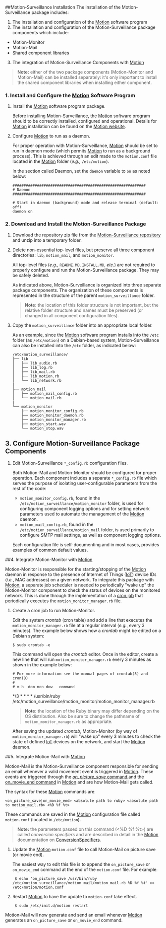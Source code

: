 ##Motion-Surveillance Installation
The installation of the Motion-Surveillance package includes:

 1. The installation and configuration of the [Motion](http://www.lavrsen.dk/foswiki/bin/view/Motion/WebHome "Motion") software program
 2. The installation and configuration of the Motion-Surveillance package components which include:
 
   - Motion-Monitor
   - Motion-Mail
   - Shared component libraries

 3. The integration of Motion-Surveillance Components with [Motion](http://www.lavrsen.dk/foswiki/bin/view/Motion/WebHome "Motion")

> **Note:** either of the two package components (Motion-Monitor and Motion-Mail) can be installed separately: it's only important to install the shared component libraries when installing either component.

### 1. Install and Configure the [Motion](http://www.lavrsen.dk/foswiki/bin/view/Motion/WebHome "Motion") Software Program

 1. Install the [Motion](http://www.lavrsen.dk/foswiki/bin/view/Motion/WebHome "Motion") software program package.

	Before installing Motion-Surveillance, the [Motion](http://www.lavrsen.dk/foswiki/bin/view/Motion/WebHome "Motion") software program should to be correctly installed, configured and operational.  Details for [Motion](http://www.lavrsen.dk/foswiki/bin/view/Motion/WebHome "Motion") installation can be found on the [Motion website](http://www.lavrsen.dk/foswiki/bin/view/Motion/WebHome "Motion").
 
 2. Configure [Motion](http://www.lavrsen.dk/foswiki/bin/view/Motion/WebHome "Motion") to run as a daemon.

	For proper operation with Motion-Surveillance, [Motion](http://www.lavrsen.dk/foswiki/bin/view/Motion/WebHome "Motion") should be set to run in daemon mode (which permits [Motion](http://www.lavrsen.dk/foswiki/bin/view/Motion/WebHome "Motion") to run as a background process). This is achieved through an edit made to the `motion.conf` file located in the [Motion](http://www.lavrsen.dk/foswiki/bin/view/Motion/WebHome "Motion") folder (*e.g.,* `/etc/motion`).

	In the section called Daemon, set the `daemon` variable to `on` as noted below:

	    ############################################################
	    # Daemon
	    ############################################################
	    
	    # Start in daemon (background) mode and release terminal (default: off)
	    daemon on

### 2. Download and Install the Motion-Surveillance Package

 1. Download the repository zip file from the [Motion-Surveillance repository](https://github.com/richbl/motion-surveillance "Motion-Surveillance") and unzip into a temporary folder.

 3. Delete non-essential top-level files, but preserve all three component directories: `lib`, `motion_mail`, and `motion_monitor`.

	All top-level files (*e.g.*, `README.MD`, `INSTALL.MD`, *etc.*) are not required to properly configure and run the Motion-Surveillance package. They may be safely deleted.

	As indicated above, Motion-Surveillance is organized into three separate package components. The organization of these components is represented in the structure of the parent `motion_surveillance` folder. 

	> 	**Note:** the location of this folder structure is not important, but the relative folder structure and names must be preserved (or changed in all component configuration files).

 2. Copy the `motion_surveillance` folder into an appropriate local folder.

	As an example, since the [Motion](http://www.lavrsen.dk/foswiki/bin/view/Motion/WebHome "Motion") software program installs into the `/etc` folder (as `/etc/motion`) on a Debian-based system, Motion-Surveillance can also be installed into the `/etc` folder, as indicated below:

	```
	/etc/motion_surveillance/
	├── lib
	│   ├── lib_audio.rb
	│   ├── lib_log.rb
	│   ├── lib_mail.rb
	│   ├── lib_motion.rb
	│   └── lib_network.rb
	|
	├── motion_mail
	│   ├── motion_mail_config.rb
	│   └── motion_mail.rb
	|
	└── motion_monitor
	    ├── motion_monitor_config.rb
	    ├── motion_monitor_daemon.rb
	    ├── motion_monitor_manager.rb
	    ├── motion_start.wav
	    └── motion_stop.wav
	```
			    
## 3. Configure Motion-Surveillance Package Components

1. Edit Motion-Surveillance `*_config.rb` configuration files.

	Both Motion-Mail and Motion-Monitor should be configured for proper operation. Each component includes a separate `*_config.rb` file which serves the purpose of isolating user-configurable parameters from the rest of the code:
	
	- 	`motion_monitor_config.rb`, found in the `/etc/motion_surveillance/motion_monitor` folder, is used for configuring component logging options and for setting network parameters used to automate the management of the [Motion](http://www.lavrsen.dk/foswiki/bin/view/Motion/WebHome "Motion") daemon.
	- `motion_mail_config.rb`, found in the `/etc/motion_surveillance/motion_mail` folder, is used primarily to configure SMTP mail settings, as well as component logging options.

	Each configuration file is self-documenting and in most cases, provides examples of common default values.

##4. Integrate Motion-Monitor with [Motion](http://www.lavrsen.dk/foswiki/bin/view/Motion/WebHome "Motion")

Motion-Monitor is responsible for the starting/stopping of the [Motion](http://www.lavrsen.dk/foswiki/bin/view/Motion/WebHome "Motion") daemon in response to the presence of Internet of Things ([IoT](http://en.wikipedia.org/wiki/Internet_of_Things "Internet of Things")) device IDs (*i.e.*, MAC addresses) on a given network. To integrate this package with [Motion](http://www.lavrsen.dk/foswiki/bin/view/Motion/WebHome "Motion"), a separate job scheduler is needed to periodically "wake up" the Motion-Monitor component to check the status of devices on the monitored network. This is done through the implementation of a [cron job](http://en.wikipedia.org/wiki/Cron "Cron") that periodically executes the `motion_monitor_manager.rb` file.

 1. Create a cron job to run Motion-Monitor.

	Edit the system *crontab* (cron table) and add a line that executes the `motion_monitor_manager.rb` file at a regular interval (*e.g.*, every 3 minutes). The example below shows how a *crontab* might be edited on a Debian system:

		$ sudo crontab -e

	This command will open the *crontab* editor. Once in the editor, create a new line that will run `motion_monitor_manager.rb` every 3 minutes as shown in the example below:

		# For more information see the manual pages of crontab(5) and cron(8)
		#
		# m h  dom mon dow   command
	*/3 * * * * /usr/bin/ruby /etc/motion_surveillance/motion_monitor/motion_monitor_manager.rb

	> 	**Note:** the location of the Ruby binary may differ depending on the OS distribution. Also be sure to change the pathname of `motion_monitor_manager.rb` as appropriate.

	After saving the updated *crontab*, Motion-Monitor (by way of `motion_monitor_manager.rb`) will "wake up" every 3 minutes to check the state of defined [IoT](http://en.wikipedia.org/wiki/Internet_of_Things "Internet of Things") devices on the network, and start the [Motion](http://www.lavrsen.dk/foswiki/bin/view/Motion/WebHome "Motion") daemon.

##5. Integrate Motion-Mail with [Motion](http://www.lavrsen.dk/foswiki/bin/view/Motion/WebHome "Motion")

Motion-Mail is the Motion-Surveillance component responsible for sending an email whenever a valid movement event is triggered in [Motion](http://www.lavrsen.dk/foswiki/bin/view/Motion/WebHome "Motion"). These events are triggered through the [*on_picture_save* command ](http://www.lavrsen.dk/foswiki/bin/view/Motion/ConfigOptionOnPictureSave "on_picture_save command") and the [on_movie_end command](http://www.lavrsen.dk/foswiki/bin/view/Motion/ConfigOptionOnMovieEnd "on_movie_end command") in [Motion](http://www.lavrsen.dk/foswiki/bin/view/Motion/WebHome "Motion") and are how Motion-Mail gets called. 

The syntax for these [Motion](http://www.lavrsen.dk/foswiki/bin/view/Motion/WebHome "Motion") commands are:
  
	<on_picture_save|on_movie_end> <absolute path to ruby> <absolute path to motion_mail.rb> <%D %f %t>

These commands are saved in the [Motion](http://www.lavrsen.dk/foswiki/bin/view/Motion/WebHome "Motion") configuration file called `motion.conf` (located in `/etc/motion`).

> **Note:** the parameters passed on this command (<%D %f %t>) are called *conversion specifiers* and are described in detail in the [Motion](http://www.lavrsen.dk/foswiki/bin/view/Motion/WebHome "Motion") documentation on [ConversionSpecifiers](http://www.lavrsen.dk/foswiki/bin/view/Motion/ConversionSpecifiers "ConversionSpecifiers").

1. Update the [Motion](http://www.lavrsen.dk/foswiki/bin/view/Motion/WebHome "Motion") `motion.conf` file to call Motion-Mail on picture save (or movie end).

	The easiest way to edit this file is to append the `on_picture_save` or `on_movie_end` command at the end of the `motion.conf` file. For example:

		$ echo 'on_picture_save /usr/bin/ruby /etc/motion_surveillance/motion_mail/motion_mail.rb %D %f %t' >> /etc/motion/motion.conf

2. Restart [Motion](http://www.lavrsen.dk/foswiki/bin/view/Motion/WebHome "Motion") to have the update to `motion.conf` take effect. 

		$ sudo /etc/init.d/motion restart
		
Motion-Mail will now generate and send an email whenever [Motion](http://www.lavrsen.dk/foswiki/bin/view/Motion/WebHome "Motion") generates an `on_picture_save` or `on_movie_end` command.
